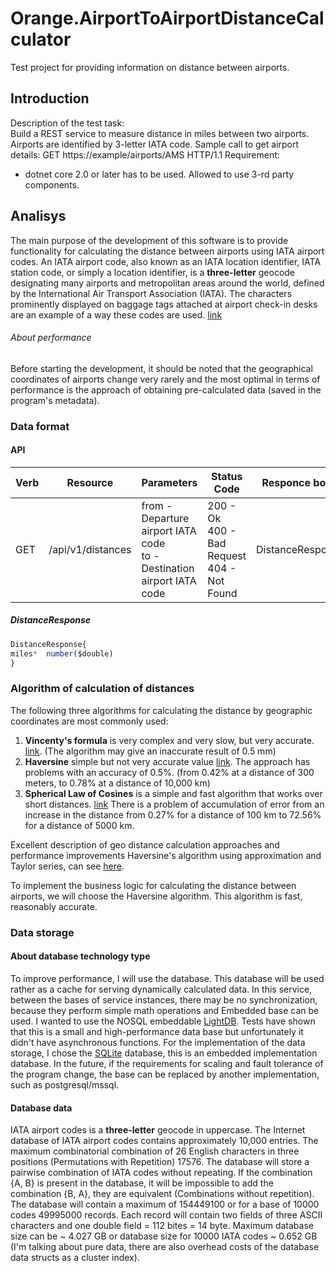 # Orange.AirportToAirportDistanceCalculator
Test project for providing information on distance between airports.

## Introduction
Description of the test task: <br>
Build a REST service to measure distance in miles between two airports. Airports are identified by 3-letter IATA code.
Sample call to get airport details: GET https://example/airports/AMS HTTP/1.1
Requirement: 
- dotnet core 2.0 or later has to be used.
Allowed to use 3-rd party components.

## Analisys
The main purpose of the development of this software is to provide functionality for calculating the distance between airports using IATA airport codes.
An IATA airport code, also known as an IATA location identifier, IATA station code, or simply a location identifier, is a **three-letter** geocode designating many airports and metropolitan areas around the world, defined by the International Air Transport Association (IATA). The characters prominently displayed on baggage tags attached at airport check-in desks are an example of a way these codes are used. [link](https://en.wikipedia.org/wiki/IATA_airport_code)
###### About performance
Before starting the development, it should be noted that the geographical coordinates of airports change very rarely and the most optimal in terms of performance is the approach of obtaining pre-calculated data (saved in the program's metadata).
### Data format
#### API

|Verb|Resource|Parameters|Status Code|Responce body|Description|
|----|--------|----------|-----------|-------------|-----------|
|GET |/api/v1/distances|from - Departure airport IATA code <br> to - Destination airport IATA code |200 - Ok <br> 400 - Bad Request <br> 404 - Not Found |DistanceResponse|Calculate distance between airports|

##### DistanceResponse
```javascript
DistanceResponse{
miles*	number($double)
}
```

### Algorithm of calculation of distances
The following three algorithms for calculating the distance by geographic coordinates are most commonly used:
1. **Vincenty's formula** is very complex and very slow, but very accurate. [link](https://en.wikipedia.org/wiki/Vincenty%27s_formulae). (The algorithm may give an inaccurate result of 0.5 mm)
2. **Haversine** simple but not very accurate value [link](https://en.wikipedia.org/wiki/Haversine_formula). The approach has problems with an accuracy of 0.5%. (from 0.42% at a distance of 300 meters, to 0.78% at a distance of 10,000 km)
3. **Spherical Law of Cosines** is a simple and fast algorithm that works over short distances. [link](https://www.movable-type.co.uk/scripts/latlong.html) There is a problem of accumulation of error from an increase in the distance from 0.27% for a distance of 100 km to 72.56% for a distance of 5000 km.

Excellent description of geo distance calculation approaches and performance improvements Haversine's algorithm using approximation and Taylor series, can see [here](https://www.youtube.com/watch?v=pTZqP78YYIA).

To implement the business logic for calculating the distance between airports, we will choose the Haversine algorithm. This algorithm is fast, reasonably accurate.

### Data storage
#### About database technology type
To improve performance, I will use the database. This database will be used rather as a cache for serving dynamically calculated data. In this service, between the bases of service instances, there may be no synchronization, because they perform simple math operations and Embedded base can be used. I wanted to use the NOSQL embeddable [LightDB](https://www.litedb.org/). Tests have shown that this is a small and high-performance data base but unfortunately it didn't have asynchronous functions. For the implementation of the data storage, I chose the [SQLite](https://www.sqlite.org/index.html) database, this is an embedded implementation database. In the future, if the requirements for scaling and fault tolerance of the program change, the base can be replaced by another implementation, such as postgresql/mssql.  
#### Database data
IATA airport codes is a **three-letter** geocode in uppercase. The Internet database of IATA airport codes contains approximately 10,000 entries. The maximum combinatorial combination of 26 English characters in three positions (Permutations with Repetition) 17576. The database will store a pairwise combination of IATA codes without repeating. If the combination {А, В} is present in the database, it will be impossible to add the combination {В, А}, they are equivalent (Combinations without repetition). The database will contain a maximum of 154449100 or for a base of 10000 codes 49995000 records. Each record will contain two fields of three ASCII characters and one double field = 112 bites = 14 byte. Maximum database size can be ~ 4.027 GB or database size for 10000 IATA codes ~ 0.652 GB (I'm talking about pure data, there are also overhead costs of the database data structs as a cluster index). 
